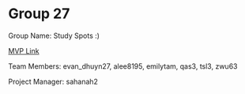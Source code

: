 # Group 27
Group Name: Study Spots :)

[MVP Link](https://docs.google.com/document/d/1OuiALIuQ4GbkmaG4GXgLRHHtVgj-MfuC/edit?usp=sharing&ouid=106278662176469662447&rtpof=true&sd=true)

Team Members: evan_dhuyn27, alee8195, emilytam, qas3, tsl3, zwu63

Project Manager: sahanah2
